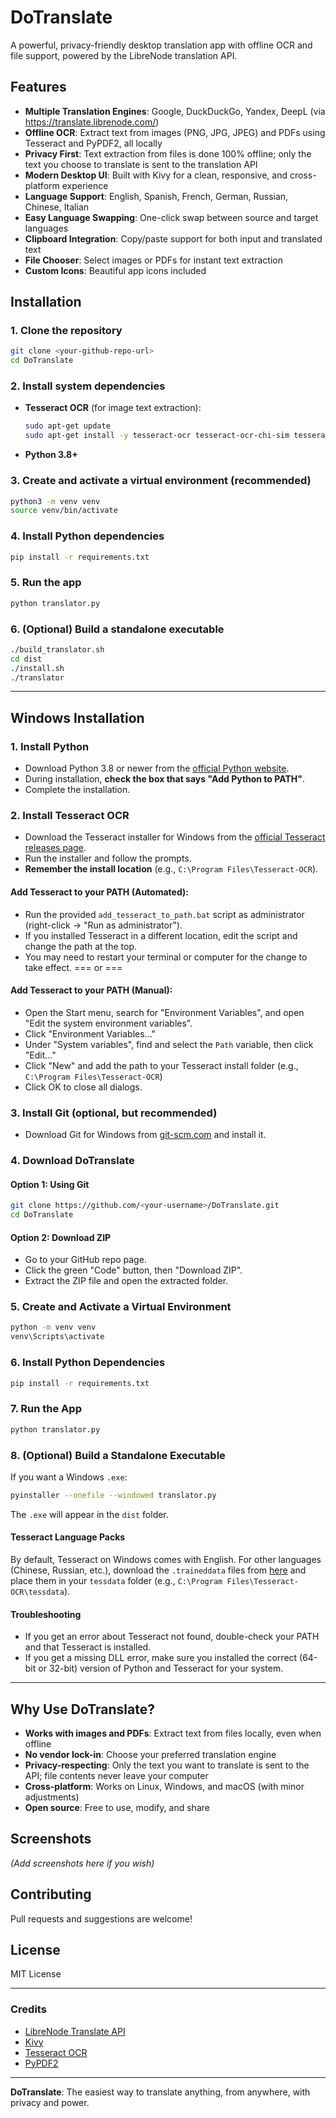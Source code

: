 # DoTranslate

A powerful, privacy-friendly desktop translation app with offline OCR and file support, powered by the LibreNode translation API.

## Features

- **Multiple Translation Engines**: Google, DuckDuckGo, Yandex, DeepL (via https://translate.librenode.com/)
- **Offline OCR**: Extract text from images (PNG, JPG, JPEG) and PDFs using Tesseract and PyPDF2, all locally
- **Privacy First**: Text extraction from files is done 100% offline; only the text you choose to translate is sent to the translation API
- **Modern Desktop UI**: Built with Kivy for a clean, responsive, and cross-platform experience
- **Language Support**: English, Spanish, French, German, Russian, Chinese, Italian
- **Easy Language Swapping**: One-click swap between source and target languages
- **Clipboard Integration**: Copy/paste support for both input and translated text
- **File Chooser**: Select images or PDFs for instant text extraction
- **Custom Icons**: Beautiful app icons included

## Installation

### 1. Clone the repository
```bash
git clone <your-github-repo-url>
cd DoTranslate
```

### 2. Install system dependencies
- **Tesseract OCR** (for image text extraction):
  ```bash
  sudo apt-get update
  sudo apt-get install -y tesseract-ocr tesseract-ocr-chi-sim tesseract-ocr-chi-tra tesseract-ocr-rus tesseract-ocr-deu tesseract-ocr-fra tesseract-ocr-spa tesseract-ocr-ita
  ```
- **Python 3.8+**

### 3. Create and activate a virtual environment (recommended)
```bash
python3 -m venv venv
source venv/bin/activate
```

### 4. Install Python dependencies
```bash
pip install -r requirements.txt
```

### 5. Run the app
```bash
python translator.py
```

### 6. (Optional) Build a standalone executable
```bash
./build_translator.sh
cd dist
./install.sh
./translator
```

---

## Windows Installation

### 1. Install Python
- Download Python 3.8 or newer from the [official Python website](https://www.python.org/downloads/windows/).
- During installation, **check the box that says "Add Python to PATH"**.
- Complete the installation.

### 2. Install Tesseract OCR
- Download the Tesseract installer for Windows from the [official Tesseract releases page](https://github.com/tesseract-ocr/tesseract/wiki#windows).
- Run the installer and follow the prompts.
- **Remember the install location** (e.g., `C:\Program Files\Tesseract-OCR`).

#### Add Tesseract to your PATH (Automated):
- Run the provided `add_tesseract_to_path.bat` script as administrator (right-click → "Run as administrator").
- If you installed Tesseract in a different location, edit the script and change the path at the top.
- You may need to restart your terminal or computer for the change to take effect.
=== or ===
#### Add Tesseract to your PATH (Manual):
- Open the Start menu, search for "Environment Variables", and open "Edit the system environment variables".
- Click "Environment Variables..."
- Under "System variables", find and select the `Path` variable, then click "Edit..."
- Click "New" and add the path to your Tesseract install folder (e.g., `C:\Program Files\Tesseract-OCR`)
- Click OK to close all dialogs.

### 3. Install Git (optional, but recommended)
- Download Git for Windows from [git-scm.com](https://git-scm.com/download/win) and install it.

### 4. Download DoTranslate
#### Option 1: Using Git
```sh
git clone https://github.com/<your-username>/DoTranslate.git
cd DoTranslate
```
#### Option 2: Download ZIP
- Go to your GitHub repo page.
- Click the green "Code" button, then "Download ZIP".
- Extract the ZIP file and open the extracted folder.

### 5. Create and Activate a Virtual Environment
```sh
python -m venv venv
venv\Scripts\activate
```

### 6. Install Python Dependencies
```sh
pip install -r requirements.txt
```

### 7. Run the App
```sh
python translator.py
```

### 8. (Optional) Build a Standalone Executable
If you want a Windows `.exe`:
```sh
pyinstaller --onefile --windowed translator.py
```
The `.exe` will appear in the `dist` folder.

#### Tesseract Language Packs
By default, Tesseract on Windows comes with English. For other languages (Chinese, Russian, etc.), download the `.traineddata` files from [here](https://github.com/tesseract-ocr/tessdata) and place them in your `tessdata` folder (e.g., `C:\Program Files\Tesseract-OCR\tessdata`).

#### Troubleshooting
- If you get an error about Tesseract not found, double-check your PATH and that Tesseract is installed.
- If you get a missing DLL error, make sure you installed the correct (64-bit or 32-bit) version of Python and Tesseract for your system.

---

## Why Use DoTranslate?
- **Works with images and PDFs**: Extract text from files locally, even when offline
- **No vendor lock-in**: Choose your preferred translation engine
- **Privacy-respecting**: Only the text you want to translate is sent to the API; file contents never leave your computer
- **Cross-platform**: Works on Linux, Windows, and macOS (with minor adjustments)
- **Open source**: Free to use, modify, and share

## Screenshots
*(Add screenshots here if you wish)*

## Contributing
Pull requests and suggestions are welcome!

## License
MIT License

---

### Credits
- [LibreNode Translate API](https://translate.librenode.com/)
- [Kivy](https://kivy.org/)
- [Tesseract OCR](https://github.com/tesseract-ocr/tesseract)
- [PyPDF2](https://pypdf2.readthedocs.io/)

---

**DoTranslate**: The easiest way to translate anything, from anywhere, with privacy and power. 